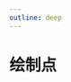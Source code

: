 ```yaml
---
outline: deep
---
```


<script setup>
import point from './components/point.vue'
</script>

# 绘制点

<point />
